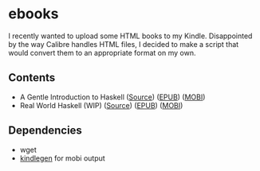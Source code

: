 # ebooks

I recently wanted to upload some HTML books to my Kindle. Disappointed by the way Calibre handles HTML files, I decided to make a script that would convert them to an appropriate format on my own.

## Contents

* A Gentle Introduction to Haskell ([Source](https://www.haskell.org/tutorial/)) ([EPUB](https://drive.google.com/file/d/0B_sU33gr527ZWnlxV3BaaWZmd0U/view?usp=sharing)) ([MOBI](https://drive.google.com/file/d/0B_sU33gr527ZdlkwTE02MklPTWM/view?usp=sharing))
* Real World Haskell (WIP) ([Source](http://book.realworldhaskell.org/)) ([EPUB](https://drive.google.com/file/d/0B_sU33gr527ZOUxTRTlmY0J2c28/view?usp=sharing)) ([MOBI](https://drive.google.com/file/d/0B_sU33gr527ZN3RCN0FGeUxpbkE/view?usp=sharing))

## Dependencies

* wget
* [kindlegen](http://kindlegen.s3.amazonaws.com/kindlegen_linux_2.6_i386_v2_9.tar.gz) for mobi output

